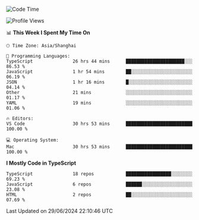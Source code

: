 <!--START_SECTION:waka-->
![Code Time](http://img.shields.io/badge/Code%20Time-6%2C312%20hrs%2037%20mins-blue)

![Profile Views](http://img.shields.io/badge/Profile%20Views-0-blue)

📊 **This Week I Spent My Time On** 

```text
🕑︎ Time Zone: Asia/Shanghai

💬 Programming Languages: 
TypeScript               26 hrs 44 mins      ██████████████████████░░░   86.53 % 
JavaScript               1 hr 54 mins        ██░░░░░░░░░░░░░░░░░░░░░░░   06.19 % 
JSON                     1 hr 16 mins        █░░░░░░░░░░░░░░░░░░░░░░░░   04.14 % 
Other                    21 mins             ░░░░░░░░░░░░░░░░░░░░░░░░░   01.17 % 
YAML                     19 mins             ░░░░░░░░░░░░░░░░░░░░░░░░░   01.06 % 

🔥 Editors: 
VS Code                  30 hrs 53 mins      █████████████████████████   100.00 % 

💻 Operating System: 
Mac                      30 hrs 53 mins      █████████████████████████   100.00 % 
```

**I Mostly Code in TypeScript** 

```text
TypeScript               18 repos            █████████████████░░░░░░░░   69.23 % 
JavaScript               6 repos             ██████░░░░░░░░░░░░░░░░░░░   23.08 % 
HTML                     2 repos             ██░░░░░░░░░░░░░░░░░░░░░░░   07.69 % 
```




 Last Updated on 29/06/2024 22:10:46 UTC
<!--END_SECTION:waka-->
